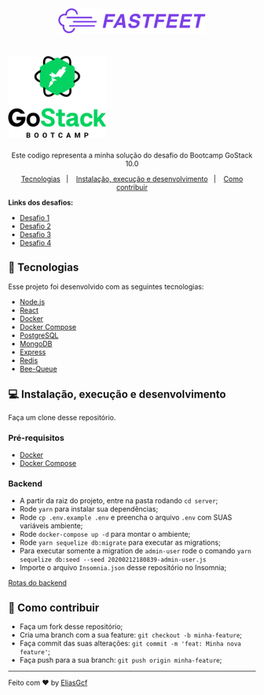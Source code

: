 <h1 align="center">
  <img alt="FastFeet" title="FastFeet" src=".github/logo.png" width="300px" />
</h1>
<h1>
  <img alt="GoStack" title="GoStack" src=".github/GoStackLogo.png" width="200px" />
</h1>

<p align="center">Este codigo representa a minha solução do desafio do Bootcamp GoStack 10.0</p>

<p align="center">
 <a href="#rocket-tecnologias">Tecnologias</a>&nbsp;&nbsp;&nbsp;|&nbsp;&nbsp;&nbsp;
 <a href="#computer-instalação-execução-e-desenvolvimento">Instalação, execução e desenvolvimento</a>&nbsp;&nbsp;&nbsp;|&nbsp;&nbsp;&nbsp;
 <a href="#-como-contribuir">Como contribuir</a>
</p>


<strong>Links dos desafios:</strong>
- [Desafio 1](https://github.com/rocketseat/bootcamp-gostack-desafio-02)
- [Desafio 2](https://github.com/rocketseat/bootcamp-gostack-desafio-03)
- [Desafio 3](https://github.com/rocketseat/bootcamp-gostack-desafio-09)
- [Desafio 4](https://github.com/rocketseat/bootcamp-gostack-desafio-10)

## :rocket: Tecnologias

Esse projeto foi desenvolvido com as seguintes tecnologias:

- [Node.js](https://nodejs.org/en/)
- [React](https://reactjs.org/)
- [Docker](https://www.docker.com/)
- [Docker Compose](https://docs.docker.com/compose/)
- [PostgreSQL](https://www.postgresql.org/)
- [MongoDB](https://www.mongodb.com/)
- [Express](https://github.com/expressjs/express)
- [Redis](https://redis.io/)
- [Bee-Queue](https://github.com/bee-queue/bee-queue)

## :computer: Instalação, execução e desenvolvimento

Faça um clone desse repositório.

### Pré-requisitos
- [Docker](https://www.docker.com/)
- [Docker Compose](https://docs.docker.com/compose/)

### Backend
- A partir da raiz do projeto, entre na pasta rodando `cd server`;
- Rode `yarn` para instalar sua dependências;
- Rode `cp .env.example .env` e preencha o arquivo `.env` com SUAS variáveis ambiente;
- Rode `docker-compose up -d` para montar o ambiente;
- Rode `yarn sequelize db:migrate` para executar as migrations;
- Para executar somente a migration de `admin-user` rode o comando `yarn sequelize db:seed --seed 20200212180839-admin-user.js`
- Importe o arquivo `Insomnia.json` desse repositório no Insomnia;

[Rotas do backend](https://github.com/EliasGcf/fastfeet/blob/master/server/README.md)

## 🤔 Como contribuir

- Faça um fork desse repositório;
- Cria uma branch com a sua feature: `git checkout -b minha-feature`;
- Faça commit das suas alterações: `git commit -m 'feat: Minha nova feature'`;
- Faça push para a sua branch: `git push origin minha-feature`;

---

Feito com ♥ by [EliasGcf](https://www.linkedin.com/in/eliasgcf/)
